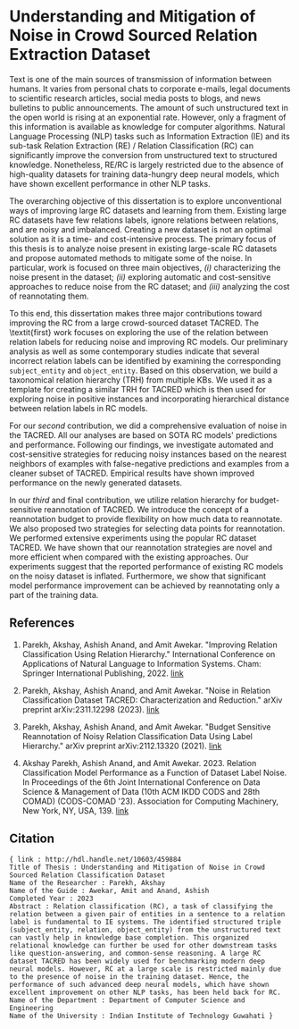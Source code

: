 # Understanding and Mitigation of Noise in Crowd Sourced Relation Extraction Dataset
Text is one of the main sources of transmission of information between humans. It varies from personal chats to corporate e-mails, legal documents to scientific research articles, social media posts to blogs, and news bulletins to public announcements. The amount of such unstructured text in the open world is rising at an exponential rate. However, only a fragment of this information is available as knowledge for computer algorithms. Natural Language Processing (NLP) tasks such as Information Extraction (IE) and its sub-task Relation Extraction (RE) / Relation Classification (RC) can significantly improve the conversion from unstructured text to structured knowledge. Nonetheless, RE/RC is largely restricted due to the absence of high-quality datasets for training data-hungry deep neural models, which have shown excellent performance in other NLP tasks.

The overarching objective of this dissertation is to explore unconventional ways of improving large RC datasets and learning from them. Existing large RC datasets have few relations labels, ignore relations between relations, and are noisy and imbalanced. Creating a new dataset is not an optimal solution as it is a time- and cost-intensive process. The primary focus of this thesis is to analyze noise present in existing large-scale RC datasets and propose automated methods to mitigate some of the noise. In particular, work is focused on three main objectives, *(i)* characterizing the noise present in the dataset; *(ii)* exploring automatic and cost-sensitive approaches to reduce noise from the RC dataset; and *(iii)* analyzing the cost of reannotating them. 

To this end, this dissertation makes three major contributions toward improving the RC from a large crowd-sourced dataset TACRED. The \textit{first} work focuses on exploring the use of the relation between relation labels for reducing noise and improving RC models. Our preliminary analysis as well as some contemporary studies indicate that several incorrect relation labels can be identified by examining the corresponding `subject_entity` and `object_entity`. Based on this observation, we build a taxonomical relation hierarchy (TRH) from multiple KBs. We used it as a template for creating a similar TRH for TACRED which is then used for exploring noise in positive instances and incorporating hierarchical distance between relation labels in RC models.

For our *second* contribution, we did a comprehensive evaluation of noise in the TACRED. All our analyses are based on SOTA RC models' predictions and performance. Following our findings, we investigate automated and cost-sensitive strategies for reducing noisy instances based on the nearest neighbors of examples with false-negative predictions and examples from a cleaner subset of TACRED. Empirical results have shown improved performance on the newly generated datasets.

In our *third* and final contribution, we utilize relation hierarchy for budget-sensitive reannotation of TACRED. We introduce the concept of a reannotation budget to provide flexibility on how much data to reannotate. We also proposed two strategies for selecting data points for reannotation. We performed extensive experiments using the popular RC dataset TACRED. We have shown that our reannotation strategies are novel and more efficient when compared with the existing approaches. Our experiments suggest that the reported performance of existing RC models on the noisy dataset is inflated. Furthermore, we show that significant model performance improvement can be achieved by reannotating only a part of the training data.



## References

1. Parekh, Akshay, Ashish Anand, and Amit Awekar. "Improving Relation Classification Using Relation Hierarchy." International Conference on Applications of Natural Language to Information Systems. Cham: Springer International Publishing, 2022. [link](https://link.springer.com/chapter/10.1007/978-3-031-08473-7_29)

2. Parekh, Akshay, Ashish Anand, and Amit Awekar. "Noise in Relation Classification Dataset TACRED: Characterization and Reduction." arXiv preprint arXiv:2311.12298 (2023). [link](https://arxiv.org/abs/2311.12298)

3. Parekh, Akshay, Ashish Anand, and Amit Awekar. "Budget Sensitive Reannotation of Noisy Relation Classification Data Using Label Hierarchy." arXiv preprint arXiv:2112.13320 (2021). [link](https://arxiv.org/abs/2112.13320)

4. Akshay Parekh, Ashish Anand, and Amit Awekar. 2023. Relation Classification Model Performance as a Function of Dataset Label Noise. In Proceedings of the 6th Joint International Conference on Data Science & Management of Data (10th ACM IKDD CODS and 28th COMAD) (CODS-COMAD '23). Association for Computing Machinery, New York, NY, USA, 139. [link](https://dl.acm.org/doi/abs/10.1145/3570991.3571055)

## Citation
```
{ link : http://hdl.handle.net/10603/459884
Title of Thesis : Understanding and Mitigation of Noise in Crowd Sourced Relation Classification Dataset
Name of the Researcher : Parekh, Akshay
Name of the Guide : Awekar, Amit and Anand, Ashish
Completed Year : 2023
Abstract : Relation classification (RC), a task of classifying the relation between a given pair of entities in a sentence to a relation label is fundamental to IE systems. The identified structured triple (subject_entity, relation, object_entity) from the unstructured text can vastly help in knowledge base completion. This organized relational knowledge can further be used for other downstream tasks like question-answering, and common-sense reasoning. A large RC dataset TACRED has been widely used for benchmarking modern deep neural models. However, RC at a large scale is restricted mainly due to the presence of noise in the training dataset. Hence, the performance of such advanced deep neural models, which have shown excellent improvement on other NLP tasks, has been held back for RC.
Name of the Department : Department of Computer Science and Engineering
Name of the University : Indian Institute of Technology Guwahati }
```